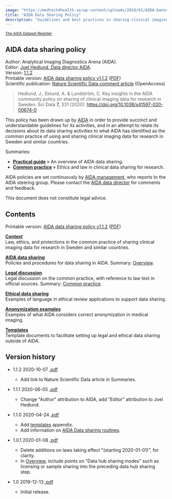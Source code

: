 ```yaml
---
image: "https://medtech4health.se/wp-content/uploads/2018/01/AIDA-banner-smal.jpg"
title: "AIDA Data Sharing Policy"
description: "Guidelines and best practices in sharing clinical imaging data for research."
---
```


<span style="font-size: smaller;">[The AIDA Dataset Register](/)</span>

## AIDA data sharing policy
Author: Analytical Imaging Diagnostics Arena (AIDA).  
Editor: [Joel Hedlund, Data director AIDA](mailto:joel.hedlund@liu.se).  
Version: [1.1.2](#version-history)  
Printable version: [AIDA data sharing policy v1.1.2](https://docs.google.com/document/d/17MZJkNnopiRoEx4eYsi_rn-YPZH1AJbz0IxRRvcbWBk/edit#) ([PDF](AIDA-data-sharing-policy-v1.1.2.pdf))  
Scientific publication: [Nature Scientific Data comment article](https://www.nature.com/articles/s41597-020-00674-0) (OpenAccess)  
> Hedlund, J., Eklund, A. & Lundström, C. Key insights in the AIDA community policy on sharing of clinical imaging data for research in Sweden. Sci Data **7,** 331 (2020). https://doi.org/10.1038/s41597-020-00674-0

This policy has been drawn up by [AIDA](https://medtech4health.se/aida/) in order to provide succinct and understandable guidelines for its activities, and in an attempt to relate its decisions about its data sharing activities to what AIDA has identified as the common practice of using and sharing clinical imaging data for research in Sweden and similar countries.

Summaries:

* **[Practical guide](overview/)** &raquo; An overview of AIDA data sharing.
* **[Common practice](context/#common-practice-in-the-use-of-clinical-imaging-data-for-research)** &raquo; Ethics and law in clinical data sharing for research.

AIDA policies are set continuously by [AIDA management](https://medtech4health.se/aida/organisation/), who reports to the AIDA steering group. Please contact the [AIDA data director](mailto:aida-data-director@medtech4health.se) for comments and feedback.

This document does not constitute legal advice.

## Contents

Printable version: [AIDA data sharing policy v1.1.2](https://docs.google.com/document/d/17MZJkNnopiRoEx4eYsi_rn-YPZH1AJbz0IxRRvcbWBk/edit#) ([PDF](AIDA-data-sharing-policy-v1.1.2.pdf))

**[Context](context/)**  
Law, ethics, and protections in the common practice of sharing clinical imaging data for research in Sweden and similar countries.

**[AIDA data sharing](policy/)**  
Policies and procedures for data sharing in AIDA. Summary: [Overview](overview/).

**[Legal discussion](legal/)**  
Legal discussion on the common practice, with reference to law text in official sources. Summary: [Common practice](context/#common-practice).

**[Ethical data sharing](ethics/)**  
Examples of language in ethical review applications to support data sharing.

**[Anonymization examples](anonymization/)**  
Examples of what AIDA considers correct anonymization in medical imaging.

**[Templates](templates/)**  
Template documents to facilitate setting up legal and ethical data sharing outside of AIDA.

## Version history

* 1.1.2 2020-10-07 [.pdf](AIDA-data-sharing-policy-v1.1.2.pdf)
  * Add link to Nature Scientific Data article in Summaries.

* 1.1.1 2020-06-05 [.pdf](AIDA-data-sharing-policy-v1.1.1.pdf)
  * Change "Author" attribution to AIDA, add "Editor" attribution to Joel Hedlund.

* 1.1.0 2020-04-24 [.pdf](AIDA-data-sharing-policy-v1.1.0.pdf)
  * Add [templates](templates/) appendix.
  * Add information on [AIDA Data sharing routines](https://docs.google.com/document/d/1FOb9YD_w_8SabCAbfWXHuKwAwhPyFBPKlVWuOTTwBF0/edit#).

* 1.0.1 2020-01-08 [.pdf](AIDA-data-sharing-policy-v1.0.1.pdf)
  * Delete additions on laws taking effect "(starting 2020-01-01)", for clarity.
  * In [Overview](overview/), include points on "Data hub sharing modes" such as licensing or sample sharing into the preceding data hub sharing step.

* 1.0 2019-12-13 [.pdf](AIDA-data-sharing-policy-v1.0.pdf)
  * Initial release.
